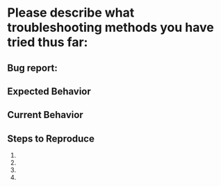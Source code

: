 # Please describe what troubleshooting methods you have tried thus far:
<!-- For example "Restarted system" -->

## Bug report:
<!-- Give a general description of your bug. -->

## Expected Behavior
<!--- Tell us what should happen. -->

## Current Behavior
<!--- Tell us what happens instead of the expected behavior. -->

## Steps to Reproduce
<!--- Describe the steps in order to reproduce this bug. -->
1.
2.
3.
4.
